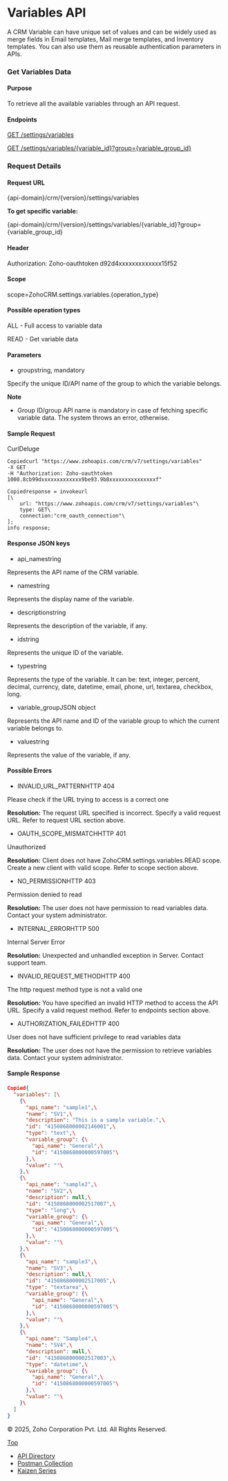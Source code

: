 

# Variables API

A CRM Variable can have unique set of values and can be widely used as merge fields in Email templates, Mail merge templates, and Inventory templates. You can also use them as reusable authentication parameters in APIs.

### Get Variables Data

#### Purpose

To retrieve all the available variables through an API request.

#### Endpoints

[GET /settings/variables](https://www.zoho.com/crm/developer/docs/api/v7/get-variables.html)

[GET /settings/variables/{variable\_id}?group={variable\_group\_id}](https://www.zoho.com/crm/developer/docs/api/v7/get-variables.html)

### Request Details

#### Request URL

{api-domain}/crm/{version}/settings/variables

**To get specific variable:**

{api-domain}/crm/{version}/settings/variables/{variable\_id}?group={variable\_group\_id}

#### Header

Authorization: Zoho-oauthtoken d92d4xxxxxxxxxxxxx15f52

#### Scope

scope=ZohoCRM.settings.variables.{operation\_type}

#### Possible operation types

ALL - Full access to variable data

READ - Get variable data

#### Parameters

- groupstring, mandatory



Specify the unique ID/API name of the group to which the variable belongs.


**Note**

- Group ID/group API name is mandatory in case of fetching specific variable data. The system throws an error, otherwise.

#### Sample Request

CurlDeluge

``` curl
Copiedcurl "https://www.zohoapis.com/crm/v7/settings/variables"
-X GET
-H "Authorization: Zoho-oauthtoken 1000.8cb99dxxxxxxxxxxxxx9be93.9b8xxxxxxxxxxxxxxxf"
```

``` deluge
Copiedresponse = invokeurl
[\
	url: "https://www.zohoapis.com/crm/v7/settings/variables"\
	type: GET\
	connection:"crm_oauth_connection"\
];
info response;
```

#### Response JSON keys

- api\_namestring



Represents the API name of the CRM variable.

- namestring



Represents the display name of the variable.

- descriptionstring



Represents the description of the variable, if any.

- idstring



Represents the unique ID of the variable.

- typestring



Represents the type of the variable. It can be: text, integer, percent, decimal, currency, date, datetime, email, phone, url, textarea, checkbox, long.

- variable\_groupJSON object



Represents the API name and ID of the variable group to which the current variable belongs to.

- valuestring



Represents the value of the variable, if any.


#### Possible Errors

- INVALID\_URL\_PATTERNHTTP 404



Please check if the URL trying to access is a correct one

**Resolution:** The request URL specified is incorrect. Specify a valid request URL. Refer to request URL section above.

- OAUTH\_SCOPE\_MISMATCHHTTP 401



Unauthorized

**Resolution:** Client does not have ZohoCRM.settings.variables.READ scope. Create a new client with valid scope. Refer to scope section above.

- NO\_PERMISSIONHTTP 403



Permission denied to read

**Resolution:** The user does not have permission to read variables data. Contact your system administrator.

- INTERNAL\_ERRORHTTP 500



Internal Server Error

**Resolution:** Unexpected and unhandled exception in Server. Contact support team.

- INVALID\_REQUEST\_METHODHTTP 400



The http request method type is not a valid one

**Resolution:** You have specified an invalid HTTP method to access the API URL. Specify a valid request method. Refer to endpoints section above.

- AUTHORIZATION\_FAILEDHTTP 400



User does not have sufficient privilege to read variables data

**Resolution:** The user does not have the permission to retrieve variables data. Contact your system administrator.


#### Sample Response

``` json
Copied{
  "variables": [\
    {\
      "api_name": "sample1",\
      "name": "SV1",\
      "description": "This is a sample variable.",\
      "id": "4150868000002146001",\
      "type": "text",\
      "variable_group": {\
        "api_name": "General",\
        "id": "4150868000000597005"\
      },\
      "value": ""\
    },\
    {\
      "api_name": "sample2",\
      "name": "SV2",\
      "description": null,\
      "id": "4150868000002517007",\
      "type": "long",\
      "variable_group": {\
        "api_name": "General",\
        "id": "4150868000000597005"\
      },\
      "value": ""\
    },\
    {\
      "api_name": "sample3",\
      "name": "SV3",\
      "description": null,\
      "id": "4150868000002517005",\
      "type": "textarea",\
      "variable_group": {\
        "api_name": "General",\
        "id": "4150868000000597005"\
      },\
      "value": ""\
    },\
    {\
      "api_name": "Sample4",\
      "name": "SV4",\
      "description": null,\
      "id": "4150868000002517003",\
      "type": "datetime",\
      "variable_group": {\
        "api_name": "General",\
        "id": "4150868000000597005"\
      },\
      "value": ""\
    }\
  ]
}
```

© 2025, Zoho Corporation Pvt. Ltd. All Rights Reserved.

[Top](https://www.zoho.com/crm/developer/docs/api/v7/get-variables.html#top)

- [API Directory](https://www.zoho.com/crm/developer/docs/api-directory.html?source_from=qlink_)
- [Postman Collection](https://www.postman.com/zohocrmdevelopers/workspace/zoho-crm-developers/overview?source_from=qlink_)
- [Kaizen Series](https://www.zoho.com/crm/developer/docs/kaizen-series-directory.html?source_from=qlink_)